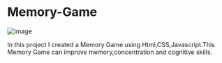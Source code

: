 # Memory-Game
![image](https://github.com/NiharikaBayyarapu/Memory-Game/assets/160631088/99d97361-cf6d-4743-b035-6a245874dfbb)

In this project I created a Memory Game using Html,CSS,Javascript.This Memory Game can improve memory,concentration and cognitive skills.

